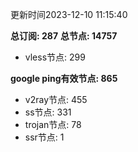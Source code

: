 更新时间2023-12-10 11:15:40

**总订阅: 287**
**总节点: 14757**
- vless节点: 299

**google ping有效节点: 865**
- v2ray节点: 455
- ss节点: 331
- trojan节点: 78
- ssr节点: 1
